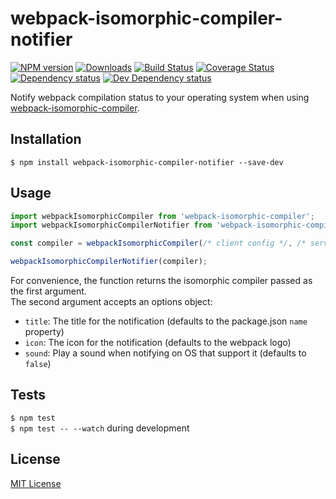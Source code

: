 # webpack-isomorphic-compiler-notifier

[![NPM version][npm-image]][npm-url] [![Downloads][downloads-image]][npm-url] [![Build Status][travis-image]][travis-url] [![Coverage Status][codecov-image]][codecov-url] [![Dependency status][david-dm-image]][david-dm-url] [![Dev Dependency status][david-dm-dev-image]][david-dm-dev-url]

[npm-url]:https://npmjs.org/package/webpack-isomorphic-compiler-notifier
[npm-image]:http://img.shields.io/npm/v/webpack-isomorphic-compiler-notifier.svg
[downloads-image]:http://img.shields.io/npm/dm/webpack-isomorphic-compiler-notifier.svg
[travis-url]:https://travis-ci.org/moxystudio/webpack-isomorphic-compiler-notifier
[travis-image]:http://img.shields.io/travis/moxystudio/webpack-isomorphic-compiler-notifier/master.svg
[codecov-url]:https://codecov.io/gh/moxystudio/webpack-isomorphic-compiler-notifier
[codecov-image]:https://img.shields.io/codecov/c/github/moxystudio/webpack-isomorphic-compiler-notifier/master.svg
[david-dm-url]:https://david-dm.org/moxystudio/webpack-isomorphic-compiler-notifier
[david-dm-image]:https://img.shields.io/david/moxystudio/webpack-isomorphic-compiler-notifier.svg
[david-dm-dev-url]:https://david-dm.org/moxystudio/webpack-isomorphic-compiler-notifier?type=dev
[david-dm-dev-image]:https://img.shields.io/david/dev/moxystudio/webpack-isomorphic-compiler-notifier.svg

Notify webpack compilation status to your operating system when using [webpack-isomorphic-compiler](https://github.com/moxystudio/webpack-isomorphic-compiler).


## Installation

`$ npm install webpack-isomorphic-compiler-notifier --save-dev`


## Usage

```js
import webpackIsomorphicCompiler from 'webpack-isomorphic-compiler';
import webpackIsomorphicCompilerNotifier from 'webpack-isomorphic-compiler-notifier';

const compiler = webpackIsomorphicCompiler(/* client config */, /* server config */);

webpackIsomorphicCompilerNotifier(compiler);
```

For convenience, the function returns the isomorphic compiler passed as the first argument.   
The second argument accepts an options object:

- `title`: The title for the notification (defaults to the package.json `name` property)
- `icon`: The icon for the notification (defaults to the webpack logo)
- `sound`: Play a sound when notifying on OS that support it (defaults to `false`)


## Tests

`$ npm test`   
`$ npm test -- --watch` during development


## License

[MIT License](http://opensource.org/licenses/MIT)
